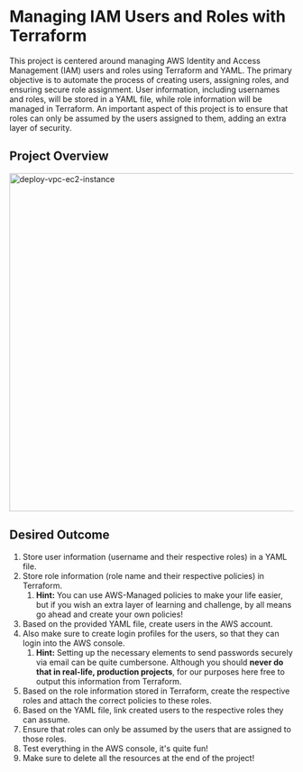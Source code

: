 # Managing IAM Users and Roles with Terraform

This project is centered around managing AWS Identity and Access Management (IAM) users and roles using Terraform and YAML. The primary objective is to automate the process of creating users, assigning roles, and ensuring secure role assignment. User information, including usernames and roles, will be stored in a YAML file, while role information will be managed in Terraform. An important aspect of this project is to ensure that roles can only be assumed by the users assigned to them, adding an extra layer of security.

## Project Overview

<img src="https://github.com/lm-academy/terraform-course/raw/main/projects/assets/proj02-iam-users.png" alt="deploy-vpc-ec2-instance" width="600"/>

## Desired Outcome

1. Store user information (username and their respective roles) in a YAML file.
2. Store role information (role name and their respective policies) in Terraform.
    1. **Hint:** You can use AWS-Managed policies to make your life easier, but if you wish an extra layer of learning and challenge, by all means go ahead and create your own policies!
3. Based on the provided YAML file, create users in the AWS account.
4. Also make sure to create login profiles for the users, so that they can login into the AWS console.
    1. **Hint:** Setting up the necessary elements to send passwords securely via email can be quite cumbersone. Although you should **never do that in real-life, production projects**, for our purposes here free to output this information from Terraform.
5. Based on the role information stored in Terraform, create the respective roles and attach the correct policies to these roles.
6. Based on the YAML file, link created users to the respective roles they can assume.
7. Ensure that roles can only be assumed by the users that are assigned to those roles.
8. Test everything in the AWS console, it's quite fun!
9. Make sure to delete all the resources at the end of the project!
